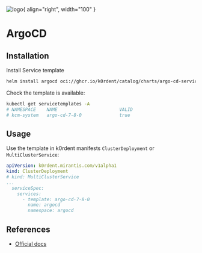 ![logo](https://argo-cd.readthedocs.io/en/stable/assets/logo.png){ align="right", width="100" }
# ArgoCD

## Installation
Install Service template
~~~bash
helm install argocd oci://ghcr.io/k0rdent/catalog/charts/argo-cd-service-template
~~~

Check the template is available:
~~~bash
kubectl get servicetemplates -A
# NAMESPACE    NAME                       VALID
# kcm-system   argo-cd-7-8-0              true
~~~

## Usage
Use the template in k0rdent manifests `ClusterDeployment` or `MultiClusterService`:
~~~yaml
apiVersion: k0rdent.mirantis.com/v1alpha1
kind: ClusterDeployment
# kind: MultiClusterService
...
  serviceSpec:
    services:
      - template: argo-cd-7-8-0
        name: argocd
        namespace: argocd
~~~

## References
- [Official docs](https://argo-cd.readthedocs.io/en/stable/)
